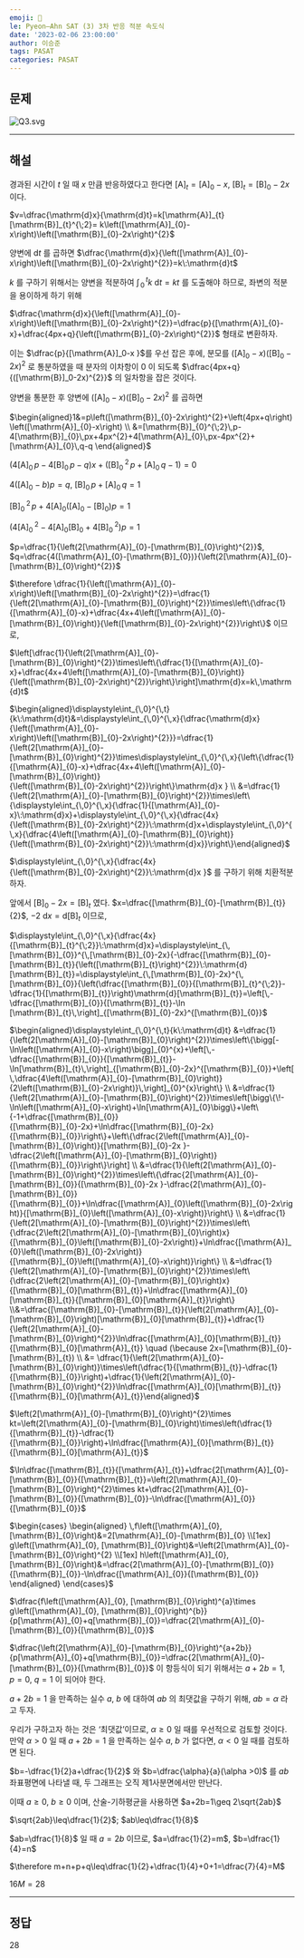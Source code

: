 ```yaml
---
emoji: 📝
le: Pyeon–Ahn SAT (3) 3차 반응 적분 속도식
date: '2023-02-06 23:00:00'
author: 이승준
tags: PASAT
categories: PASAT
---
```


## 문제
![Q3.svg](Q3.svg)

---

## 해설
경과된 시간이 $t$ 일 때 $x$ 만큼 반응하였다고 한다면 $[\mathrm{A}]_{t}=[\mathrm{A}]_{0}-x$, $[\mathrm{B}]_{t}=[\mathrm{B}]_{0}-2x$ 이다.

$v=\dfrac{\mathrm{d}x}{\mathrm{d}t}=k[\mathrm{A}]_{t}[\mathrm{B}]_{t}^{\;2}= k\left([\mathrm{A}]_{0}-x\right)\left([\mathrm{B}]_{0}-2x\right)^{2}$

양변에 $\mathrm{d}t$ 를 곱하면 $\dfrac{\mathrm{d}x}{\left([\mathrm{A}]_{0}-x\right)\left([\mathrm{B}]_{0}-2x\right)^{2}}=k\:\mathrm{d}t$

$k$ 를 구하기 위해서는 양변을 적분하여 $\displaystyle\int_{\,0}^{\,t}{k\:\mathrm{d}t}=kt$ 를 도출해야 하므로, 좌변의 적분을 용이하게 하기 위해

$\dfrac{\mathrm{d}x}{\left([\mathrm{A}]_{0}-x\right)\left([\mathrm{B}]_{0}-2x\right)^{2}}=\dfrac{p}{[\mathrm{A}]_{0}-x}+\dfrac{4px+q}{\left([\mathrm{B}]_{0}-2x\right)^{2}}$ 형태로 변환하자.

이는 $\dfrac{p}{[\mathrm{A}]_0-x }$를 우선 잡은 후에, 분모를 $\left([\mathrm{A}]_{0}-x\right)\left([\mathrm{B}]_{0}-2x\right)^{2}$ 로 통분하였을 때 분자의 이차항이 $0$ 이 되도록 $\dfrac{4px+q}{([\mathrm{B}]_0-2x)^{2}}$ 의 일차항을 잡은 것이다.

양변을 통분한 후 양변에 $\left([\mathrm{A}]_{0}-x\right)\left([\mathrm{B}]_{0}-2x\right)^{2}$ 를 곱하면

$\begin{aligned}1&=p\left([\mathrm{B}]_{0}-2x\right)^{2}+\left(4px+q\right)\left([\mathrm{A}]_{0}-x\right) \\ &=[\mathrm{B}]_{0}^{\;2}\,p-4[\mathrm{B}]_{0}\,px+4px^{2}+4[\mathrm{A}]_{0}\,px-4px^{2}+[\mathrm{A}]_{0}\,q-q \end{aligned}$

$\left(4[\mathrm{A}]_{0}\,p-4[\mathrm{B}]_{0}\,p-q\right)x+\left([\mathrm{B}]_{0}^{\;2}\,p+[\mathrm{A}]_{0}\,q-1\right)=0$

$4\left([\mathrm{A}]_{0}-b\right)p=q$, $[\mathrm{B}]_{0}\,p+[\mathrm{A}]_{0}\,q=1$

$[\mathrm{B}]_{0}^{\;2}\,p+4[\mathrm{A}]_{0}\left([\mathrm{A}]_{0}-[\mathrm{B}]_{0}\right)p=1$

$\left(4[\mathrm{A}]_{0}^{\;2}-4[\mathrm{A}]_{0}[\mathrm{B}]_{0}+4[\mathrm{B}]_{0}^{\;2}\right)p=1$

$p=\dfrac{1}{\left(2[\mathrm{A}]_{0}-[\mathrm{B}]_{0}\right)^{2}}$, $q=\dfrac{4([\mathrm{A}]_{0}-[\mathrm{B}]_{0})}{\left(2[\mathrm{A}]_{0}-[\mathrm{B}]_{0}\right)^{2}}$

$\therefore \dfrac{1}{\left([\mathrm{A}]_{0}-x\right)\left([\mathrm{B}]_{0}-2x\right)^{2}}=\dfrac{1}{\left(2[\mathrm{A}]_{0}-[\mathrm{B}]_{0}\right)^{2}}\times\left\{\dfrac{1}{[\mathrm{A}]_{0}-x}+\dfrac{4x+4\left([\mathrm{A}]_{0}-[\mathrm{B}]_{0}\right)}{\left([\mathrm{B}]_{0}-2x\right)^{2}}\right\}$ 이므로,

$\left[\dfrac{1}{\left(2[\mathrm{A}]_{0}-[\mathrm{B}]_{0}\right)^{2}}\times\left\{\dfrac{1}{[\mathrm{A}]_{0}-x}+\dfrac{4x+4\left([\mathrm{A}]_{0}-[\mathrm{B}]_{0}\right)}{\left([\mathrm{B}]_{0}-2x\right)^{2}}\right\}\right]\mathrm{d}x=k\,\mathrm{d}t$

$\begin{aligned}\displaystyle\int_{\,0}^{\,t}{k\:\mathrm{d}t}&=\displaystyle\int_{\,0}^{\,x}{\dfrac{\mathrm{d}x}{\left([\mathrm{A}]_{0}-x\right)\left([\mathrm{B}]_{0}-2x\right)^{2}}}=\dfrac{1}{\left(2[\mathrm{A}]_{0}-[\mathrm{B}]_{0}\right)^{2}}\times\displaystyle\int_{\,0}^{\,x}{\left\{\dfrac{1}{[\mathrm{A}]_{0}-x}+\dfrac{4x+4\left([\mathrm{A}]_{0}-[\mathrm{B}]_{0}\right)}{\left([\mathrm{B}]_{0}-2x\right)^{2}}\right\}\mathrm{d}x } \\ &=\dfrac{1}{\left(2[\mathrm{A}]_{0}-[\mathrm{B}]_{0}\right)^{2}}\times\left\{\displaystyle\int_{\,0}^{\,x}{\dfrac{1}{[\mathrm{A}]_{0}-x}\:\mathrm{d}x}+\displaystyle\int_{\,0}^{\,x}{\dfrac{4x}{\left([\mathrm{B}]_{0}-2x\right)^{2}}\:\mathrm{d}x+\displaystyle\int_{\,0}^{\,x}{\dfrac{4\left([\mathrm{A}]_{0}-[\mathrm{B}]_{0}\right)}{\left([\mathrm{B}]_{0}-2x\right)^{2}}\:\mathrm{d}x}}\right\}\end{aligned}$

$\displaystyle\int_{\,0}^{\,x}{\dfrac{4x}{\left([\mathrm{B}]_{0}-2x\right)^{2}}\:\mathrm{d}x }$ 를 구하기 위해 치환적분하자.

앞에서 $[\mathrm{B}]_{0}-2x=[\mathrm{B}]_{t}$ 였다. $x=\dfrac{[\mathrm{B}]_{0}-[\mathrm{B}]_{t}}{2}$, $-2\:\mathrm{d}x=\mathrm{d}[\mathrm{B}]_{t}$ 이므로,

$\displaystyle\int_{\,0}^{\,x}{\dfrac{4x}{[\mathrm{B}]_{t}^{\;2}}\:\mathrm{d}x}=\displaystyle\int_{\,[\mathrm{B}]_{0}}^{\,[\mathrm{B}]_{0}-2x}{-\dfrac{[\mathrm{B}]_{0}-[\mathrm{B}]_{t}}{\left([\mathrm{B}]_{t}\right)^{2}}\:\mathrm{d}[\mathrm{B}]_{t}}=\displaystyle\int_{\,[\mathrm{B}]_{0}-2x}^{\,[\mathrm{B}]_{0}}{\left(\dfrac{[\mathrm{B}]_{0}}{[\mathrm{B}]_{t}^{\;2}}-\dfrac{1}{[\mathrm{B}]_{t}}\right)\mathrm{d}[\mathrm{B}]_{t}}=\left[\,-\dfrac{[\mathrm{B}]_{0}}{[\mathrm{B}]_{t}}-\ln [\mathrm{B}]_{t}\,\right]_{[\mathrm{B}]_{0}-2x}^{[\mathrm{B}]_{0}}$

$\begin{aligned}\displaystyle\int_{\,0}^{\,t}{k\:\mathrm{d}t} &=\dfrac{1}{\left(2[\mathrm{A}]_{0}-[\mathrm{B}]_{0}\right)^{2}}\times\left\{\bigg[-\ln\left([\mathrm{A}]_{0}-x\right)\bigg]_{0}^{x}+\left[\,-\dfrac{[\mathrm{B}]_{0}}{[\mathrm{B}]_{t}}-\ln[\mathrm{B}]_{t}\,\right]_{[\mathrm{B}]_{0}-2x}^{[\mathrm{B}]_{0}}+\left[\,\dfrac{4\left([\mathrm{A}]_{0}-[\mathrm{B}]_{0}\right)}{2\left([\mathrm{B}]_{0}-2x\right)}\,\right]_{0}^{x}\right\} \\ &=\dfrac{1}{\left(2[\mathrm{A}]_{0}-[\mathrm{B}]_{0}\right)^{2}}\times\left[\bigg\{\!-\ln\left([\mathrm{A}]_{0}-x\right)+\ln[\mathrm{A}]_{0}\bigg\}+\left\{-1+\dfrac{[\mathrm{B}]_{0}}{[\mathrm{B}]_{0}-2x}+\ln\dfrac{[\mathrm{B}]_{0}-2x}{[\mathrm{B}]_{0}}\right\}+\left\{\dfrac{2\left([\mathrm{A}]_{0}-[\mathrm{B}]_{0}\right)}{[\mathrm{B}]_{0}-2x }-\dfrac{2\left([\mathrm{A}]_{0}-[\mathrm{B}]_{0}\right)}{[\mathrm{B}]_{0}}\right\}\right] \\ &=\dfrac{1}{\left(2[\mathrm{A}]_{0}-[\mathrm{B}]_{0}\right)^{2}}\times\left\{\dfrac{2[\mathrm{A}]_{0}-[\mathrm{B}]_{0}}{[\mathrm{B}]_{0}-2x }-\dfrac{2[\mathrm{A}]_{0}-[\mathrm{B}]_{0}}{[\mathrm{B}]_{0}}+\ln\dfrac{[\mathrm{A}]_{0}\left([\mathrm{B}]_{0}-2x\right)}{[\mathrm{B}]_{0}\left([\mathrm{A}]_{0}-x\right)}\right\} \\ &=\dfrac{1}{\left(2[\mathrm{A}]_{0}-[\mathrm{B}]_{0}\right)^{2}}\times\left\{\dfrac{2\left(2[\mathrm{A}]_{0}-[\mathrm{B}]_{0}\right)x}{[\mathrm{B}]_{0}\left([\mathrm{B}]_{0}-2x\right)}+\ln\dfrac{[\mathrm{A}]_{0}\left([\mathrm{B}]_{0}-2x\right)}{[\mathrm{B}]_{0}\left([\mathrm{A}]_{0}-x\right)}\right\} \\ &=\dfrac{1}{\left(2[\mathrm{A}]_{0}-[\mathrm{B}]_{0}\right)^{2}}\times\left\{\dfrac{2\left(2[\mathrm{A}]_{0}-[\mathrm{B}]_{0}\right)x}{[\mathrm{B}]_{0}[\mathrm{B}]_{t}}+\ln\dfrac{[\mathrm{A}]_{0}[\mathrm{B}]_{t}}{[\mathrm{B}]_{0}[\mathrm{A}]_{t}}\right\} \\&=\dfrac{[\mathrm{B}]_{0}-[\mathrm{B}]_{t}}{\left(2[\mathrm{A}]_{0}-[\mathrm{B}]_{0}\right)[\mathrm{B}]_{0}[\mathrm{B}]_{t}}+\dfrac{1}{\left(2[\mathrm{A}]_{0}-[\mathrm{B}]_{0}\right)^{2}}\ln\dfrac{[\mathrm{A}]_{0}[\mathrm{B}]_{t}}{[\mathrm{B}]_{0}[\mathrm{A}]_{t}} \quad (\because 2x=[\mathrm{B}]_{0}-[\mathrm{B}]_{t}) \\ &= \dfrac{1}{\left(2[\mathrm{A}]_{0}-[\mathrm{B}]_{0}\right)}\times\left(\dfrac{1}{[\mathrm{B}]_{t}}-\dfrac{1}{[\mathrm{B}]_{0}}\right)+\dfrac{1}{\left(2[\mathrm{A}]_{0}-[\mathrm{B}]_{0}\right)^{2}}\ln\dfrac{[\mathrm{A}]_{0}[\mathrm{B}]_{t}}{[\mathrm{B}]_{0}[\mathrm{A}]_{t}}\end{aligned}$

$\left(2[\mathrm{A}]_{0}-[\mathrm{B}]_{0}\right)^{2}\times kt=\left(2[\mathrm{A}]_{0}-[\mathrm{B}]_{0}\right)\times\left(\dfrac{1}{[\mathrm{B}]_{t}}-\dfrac{1}{[\mathrm{B}]_{0}}\right)+\ln\dfrac{[\mathrm{A}]_{0}[\mathrm{B}]_{t}}{[\mathrm{B}]_{0}[\mathrm{A}]_{t}}$

$\ln\dfrac{[\mathrm{B}]_{t}}{[\mathrm{A}]_{t}}+\dfrac{2[\mathrm{A}]_{0}-[\mathrm{B}]_{0}}{[\mathrm{B}]_{t}}=\left(2[\mathrm{A}]_{0}-[\mathrm{B}]_{0}\right)^{2}\times kt+\dfrac{2[\mathrm{A}]_{0}-[\mathrm{B}]_{0}}{[\mathrm{B}]_{0}}-\ln\dfrac{[\mathrm{A}]_{0}}{[\mathrm{B}]_{0}}$

$\begin{cases} \begin{aligned} \,f\left([\mathrm{A}]_{0}, [\mathrm{B}]_{0}\right)&=2[\mathrm{A}]_{0}-[\mathrm{B}]_{0} \\[1ex] g\left([\mathrm{A}]_{0}, [\mathrm{B}]_{0}\right)&=\left(2[\mathrm{A}]_{0}-[\mathrm{B}]_{0}\right)^{2} \\[1ex] h\left([\mathrm{A}]_{0}, [\mathrm{B}]_{0}\right)&=\dfrac{2[\mathrm{A}]_{0}-[\mathrm{B}]_{0}}{[\mathrm{B}]_{0}}-\ln\dfrac{[\mathrm{A}]_{0}}{[\mathrm{B}]_{0}} \end{aligned} \end{cases}$

$\dfrac{f\left([\mathrm{A}]_{0}, [\mathrm{B}]_{0}\right)^{a}\times g\left([\mathrm{A}]_{0}, [\mathrm{B}]_{0}\right)^{b}}{p[\mathrm{A}]_{0}+q[\mathrm{B}]_{0}}=\dfrac{2[\mathrm{A}]_{0}-[\mathrm{B}]_{0}}{[\mathrm{B}]_{0}}$

$\dfrac{\left(2[\mathrm{A}]_{0}-[\mathrm{B}]_{0}\right)^{a+2b}}{p[\mathrm{A}]_{0}+q[\mathrm{B}]_{0}}=\dfrac{2[\mathrm{A}]_{0}-[\mathrm{B}]_{0}}{[\mathrm{B}]_{0}}$ 이 항등식이 되기 위해서는 $a+2b=1$, $p=0$, $q=1$ 이 되어야 한다.

$a+2b=1$ 을 만족하는 실수 $a$, $b$ 에 대하여 $ab$ 의 최댓값을 구하기 위해, $ab=\alpha$ 라고 두자.

우리가 구하고자 하는 것은 ‘최댓값’이므로, $\alpha \geq 0$ 일 때를 우선적으로 검토할 것이다.
만약 $\alpha>0$ 일 때 $a+2b=1$ 을 만족하는 실수 $a$, $b$ 가 없다면, $\alpha<0$ 일 때를 검토하면 된다.

$b=-\dfrac{1}{2}a+\dfrac{1}{2}$ 와 $b=\dfrac{\alpha}{a}(\alpha >0)$ 를 $ab$ 좌표평면에 나타낼 때, 두 그래프는 오직 제$1$사분면에서만 만난다.

이때 $a\geq 0$, $b\geq 0$ 이며, 산술-기하평균을 사용하면 $a+2b=1\geq 2\sqrt{2ab}$

$\sqrt{2ab}\leq\dfrac{1}{2}$; $ab\leq\dfrac{1}{8}$

$ab=\dfrac{1}{8}$ 일 때 $a=2b$ 이므로, $a=\dfrac{1}{2}=m$, $b=\dfrac{1}{4}=n$

$\therefore m+n+p+q\leq\dfrac{1}{2}+\dfrac{1}{4}+0+1=\dfrac{7}{4}=M$

$16M=28$</body></html>

---

## 정답
28

```toc
```
